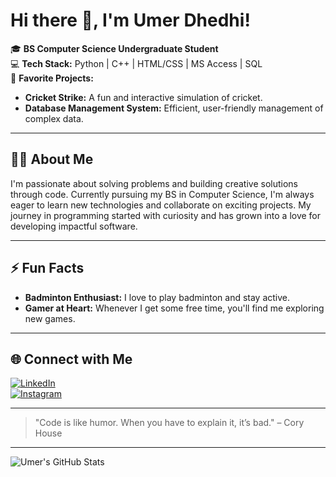 # Hi there 👋, I'm Umer Dhedhi!

🎓 **BS Computer Science Undergraduate Student**  
💻 **Tech Stack:** Python | C++ | HTML/CSS | MS Access | SQL  
🏏 **Favorite Projects:**  
- **Cricket Strike:** A fun and interactive simulation of cricket.
- **Database Management System:** Efficient, user-friendly management of complex data.

---

## 👨‍💻 About Me

I'm passionate about solving problems and building creative solutions through code. Currently pursuing my BS in Computer Science, I'm always eager to learn new technologies and collaborate on exciting projects. My journey in programming started with curiosity and has grown into a love for developing impactful software.

---

## ⚡ Fun Facts

- **Badminton Enthusiast:** I love to play badminton and stay active.
- **Gamer at Heart:** Whenever I get some free time, you'll find me exploring new games.

---

## 🌐 Connect with Me

[![LinkedIn](https://img.shields.io/badge/LinkedIn-blue?logo=linkedin)](https://www.linkedin.com/in/umer-dhedhi-2bb406279/)  
[![Instagram](https://img.shields.io/badge/Instagram-purple?logo=instagram)](https://www.instagram.com/umer.dhedhi.11/)

---

> "Code is like humor. When you have to explain it, it’s bad." – Cory House

---

![Umer's GitHub Stats](https://github-readme-stats.vercel.app/api?username=UmerDhedhi11&show_icons=true&hide=contribs,prs)
